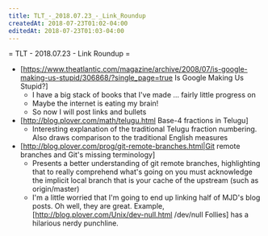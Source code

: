 ```yaml
---
title: TLT_-_2018.07.23_-_Link_Roundup
createdAt: 2018-07-23T01:02-04:00
editedAt: 2018-07-23T01:03-04:00
---
```


= TLT - 2018.07.23 - Link Roundup =

* [https://www.theatlantic.com/magazine/archive/2008/07/is-google-making-us-stupid/306868/?single_page=true Is Google Making Us Stupid?]
  * I have a big stack of books that I've made ... fairly little progress on
  * Maybe the internet is eating my brain!
  * So now I will post links and bullets
* [http://blog.plover.com/math/telugu.html Base-4 fractions in Telugu]
  * Interesting explanation of the traditional Telugu fraction numbering. Also draws comparison to the traditional English measures
* [http://blog.plover.com/prog/git-remote-branches.html|Git remote branches and Git's missing terminology]
  * Presents a better understanding of git remote branches, highlighting that to really comprehend what's going on you must acknowledge the implicit local branch that is your cache of the upstream (such as origin/master)
  * I'm a little worried that I'm going to end up linking half of MJD's blog posts. Oh well, they are great. Example, [http://blog.plover.com/Unix/dev-null.html /dev/null Follies] has a hilarious nerdy punchline.


